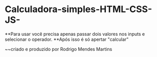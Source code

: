 # Calculadora-simples-HTML-CSS-JS-
 
 **Para usar você precisa apenas passar dois valores nos inputs e selecionar o operador.
 **Após isso é só apertar "calcular"


 ~~criado e produzido por Rodrigo Mendes Martins